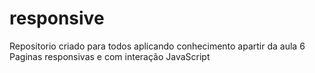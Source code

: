 # responsive 
Repositorio criado para todos aplicando conhecimento apartir da aula 6
Paginas responsivas e com interação JavaScript
